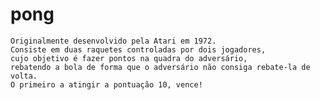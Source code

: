 # pong

    Originalmente desenvolvido pela Atari em 1972.
    Consiste em duas raquetes controladas por dois jogadores,
    cujo objetivo é fazer pontos na quadra do adversário,
    rebatendo a bola de forma que o adversário não consiga rebate-la de volta.
    O primeiro a atingir a pontuação 10, vence!
